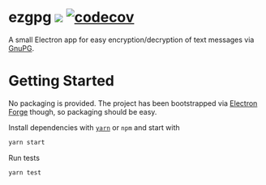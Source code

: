 # ezgpg ![](https://github.com/m0rdras/ezgpg/workflows/CI/badge.svg) [![codecov](https://codecov.io/gh/m0rdras/ezgpg/branch/master/graph/badge.svg)](https://codecov.io/gh/m0rdras/ezgpg)

A small Electron app for easy encryption/decryption of text messages via [GnuPG](https://www.gnupg.org).

# Getting Started

No packaging is provided. The project has been bootstrapped via [Electron Forge](https://www.electronforge.io) though, so packaging should be easy.

Install dependencies with [`yarn`](https://yarnpkg.com/) or `npm` and start with

```bash
yarn start
```

Run tests

```bash
yarn test
```
